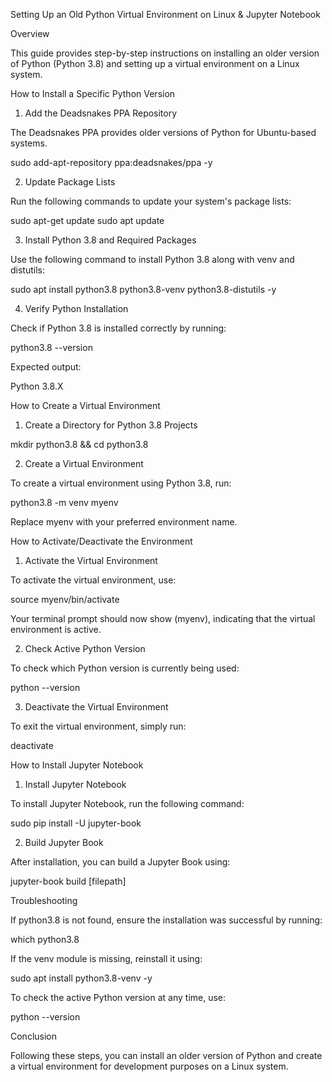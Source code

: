 Setting Up an Old Python Virtual Environment on Linux & Jupyter Notebook

Overview

This guide provides step-by-step instructions on installing an older version of Python (Python 3.8) and setting up a virtual environment on a Linux system.

How to Install a Specific Python Version

1. Add the Deadsnakes PPA Repository

The Deadsnakes PPA provides older versions of Python for Ubuntu-based systems.

sudo add-apt-repository ppa:deadsnakes/ppa -y

2. Update Package Lists

Run the following commands to update your system's package lists:

sudo apt-get update
sudo apt update

3. Install Python 3.8 and Required Packages

Use the following command to install Python 3.8 along with venv and distutils:

sudo apt install python3.8 python3.8-venv python3.8-distutils -y

4. Verify Python Installation

Check if Python 3.8 is installed correctly by running:

python3.8 --version

Expected output:

Python 3.8.X

How to Create a Virtual Environment

1. Create a Directory for Python 3.8 Projects

mkdir python3.8 && cd python3.8

2. Create a Virtual Environment

To create a virtual environment using Python 3.8, run:

python3.8 -m venv myenv

Replace myenv with your preferred environment name.

How to Activate/Deactivate the Environment

1. Activate the Virtual Environment

To activate the virtual environment, use:

source myenv/bin/activate

Your terminal prompt should now show (myenv), indicating that the virtual environment is active.

2. Check Active Python Version

To check which Python version is currently being used:

python --version

3. Deactivate the Virtual Environment

To exit the virtual environment, simply run:

deactivate

How to Install Jupyter Notebook

1. Install Jupyter Notebook

To install Jupyter Notebook, run the following command:

sudo pip install -U jupyter-book

2. Build Jupyter Book

After installation, you can build a Jupyter Book using:

jupyter-book build [filepath]

Troubleshooting

If python3.8 is not found, ensure the installation was successful by running:

which python3.8

If the venv module is missing, reinstall it using:

sudo apt install python3.8-venv -y

To check the active Python version at any time, use:

python --version

Conclusion

Following these steps, you can install an older version of Python and create a virtual environment for development purposes on a Linux system.

